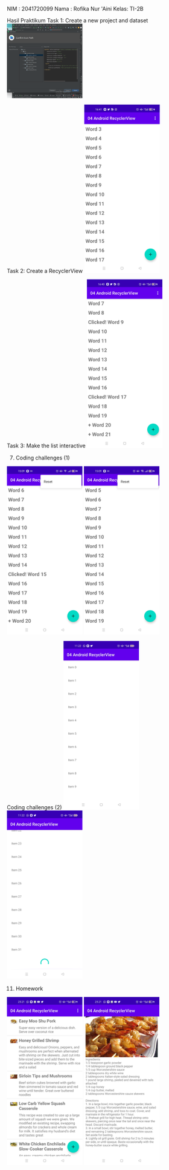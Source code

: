 NIM  : 2041720099
Nama : Rofika Nur 'Aini
Kelas: TI-2B

Hasil Praktikum
Task 1: Create a new project and dataset
<img src="images/task1.png" alt="drawing" width="200"/>

Task 2: Create a RecyclerView
<img src="images/task2.jpg" alt="drawing" width="200"/>

Task 3: Make the list interactive
<img src="images/task3.jpg" alt="drawing" width="200"/>

7. Coding challenges (1)
<img src="images/codechal1.jpg" alt="drawing" width="200"/>
<img src="images/codechal2.jpg" alt="drawing" width="200"/>

Coding challenges (2)
<img src="images/lazyload1.jpg" alt="drawing" width="200"/>
<img src="images/lazyload2.jpg" alt="drawing" width="200"/>

11. Homework
<img src="images/homework1.jpg" alt="drawing" width="200"/>
<img src="images/homework2.jpg" alt="drawing" width="200"/>
